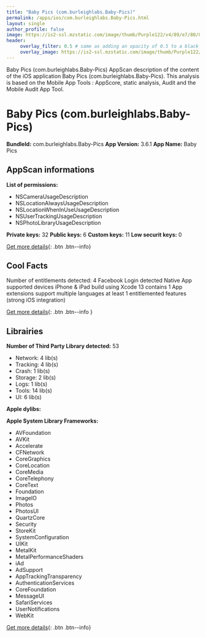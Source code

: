 ```yaml
---
title: "Baby Pics (com.burleighlabs.Baby-Pics)"
permalink: /apps/ios/com.burleighlabs.Baby-Pics.html
layout: single
author_profile: false
image: https://is2-ssl.mzstatic.com/image/thumb/Purple122/v4/89/e7/80/89e78088-08f3-d28e-a7a3-c67a6aa71167/BabyPicsAppIcon-1x_U007emarketing-0-7-0-85-220.png/512x512bb.jpg
header: 
     overlay_filter: 0.5 # same as adding an opacity of 0.5 to a black background
     overlay_image: https://is2-ssl.mzstatic.com/image/thumb/Purple122/v4/89/e7/80/89e78088-08f3-d28e-a7a3-c67a6aa71167/BabyPicsAppIcon-1x_U007emarketing-0-7-0-85-220.png/512x512bb.jpg
---
```

Baby Pics (com.burleighlabs.Baby-Pics) AppScan description of the content of the iOS application Baby Pics (com.burleighlabs.Baby-Pics). This analysis is based on the Mobile App Tools : AppScore, static analysis, Audit and the Mobile Audit App Tool.

# Baby Pics (com.burleighlabs.Baby-Pics)

**BundleId:** com.burleighlabs.Baby-Pics
**App Version:** 3.6.1
**App Name:** Baby Pics


## AppScan informations 

**List of permissions:** 
- NSCameraUsageDescription
- NSLocationAlwaysUsageDescription
- NSLocationWhenInUseUsageDescription
- NSUserTrackingUsageDescription
- NSPhotoLibraryUsageDescription
  
  
**Private keys:** 32
**Public keys:** 6
**Custom keys:** 11
**Low securit keys:** 0
  
[Get more details](/pricing.html){: .btn .btn--info}

## Cool Facts

Number of entitlements detected: 4
Facebook Login detected
Native App
supported devices iPhone & iPad
build using Xcode 13
contains 1 App extensions
support multiple languages
at least 1 entitlemented features (strong iOS integration)
  
[Get more details](/pricing.html){: .btn .btn--info }

## Librairies 
**Number of Third Party Library detected:** 53
- Network: 4 lib(s)
- Tracking: 4 lib(s)
- Crash: 1 lib(s)
- Storage: 2 lib(s)
- Logs: 1 lib(s)
- Tools: 14 lib(s)
- UI: 6 lib(s)


**Apple dylibs:**


**Apple System Library Frameworks:**
- AVFoundation
- AVKit
- Accelerate
- CFNetwork
- CoreGraphics
- CoreLocation
- CoreMedia
- CoreTelephony
- CoreText
- Foundation
- ImageIO
- Photos
- PhotosUI
- QuartzCore
- Security
- StoreKit
- SystemConfiguration
- UIKit
- MetalKit
- MetalPerformanceShaders
- iAd
- AdSupport
- AppTrackingTransparency
- AuthenticationServices
- CoreFoundation
- MessageUI
- SafariServices
- UserNotifications
- WebKit


  
[Get more details](/pricing.html){: .btn .btn--info}

